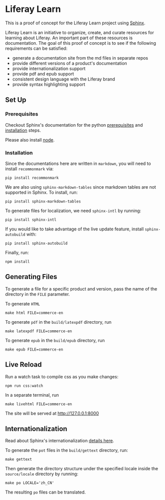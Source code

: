 # Liferay Learn

This is a proof of concept for the Liferay Learn project using [Sphinx](http://www.sphinx-doc.org/en/master/).

Liferay Learn is an initiative to organize, create, and curate resources for learning about Liferay. An important part of these resources is documentation. The goal of this proof of concept is to see if the following requirements can be satisfied:

-   generate a documentation site from the md files in separate repos
-   provide different versions of a product's documentation
-   provide internationalization support
-   provide pdf and epub support
-   consistent design language with the Liferay brand
-   provide syntax highlighting support

## Set Up

### Prerequisites

Checkout Sphinx's documentation for the python [prerequisites](http://www.sphinx-doc.org/en/master/intro.html#prerequisites) and [installation](http://www.sphinx-doc.org/en/master/usage/installation.html) steps.

Please also install [node](https://nodejs.org/en/).

### Installation

Since the documentations here are written in `markdown`, you will need to install `recommonmark` via:

```
pip install recommonmark
```

We are also using `sphinx-markdown-tables` since markdown tables are not supported in Sphinx. To install, run:

```
pip install sphinx-markdown-tables
```

To generate files for localization, we need `sphinx-intl` by running:

```
pip install sphinx-intl
```

If you would like to take advantage of the live update feature, install `sphinx-autobuild` with:

```
pip install sphinx-autobuild
```

Finally, run:

```
npm install
```

## Generating Files

To generate a file for a specific product and version, pass the name of the directory in the `FILE` parameter.

To generate `HTML` 

```
make html FILE=commerce-en
```
To generate `pdf` in the `build/latexpdf` directory, run

```
make latexpdf FILE=commerce-en
```

To generate `epub` in the `build/epub` directory, run

```
make epub FILE=commerce-en
```

## Live Reload

Run a watch task to compile css as you make changes:

```
npm run css:watch
```

In a separate terminal, run

```
make livehtml FILE=commerce-en
```

The site will be served at http://127.0.0.1:8000

## Internationalization

Read about Sphinx's internationalization [details here](http://www.sphinx-doc.org/en/master/usage/advanced/intl.html).

To generate the `pot` files in the `build/gettext` directory, run:

```
make gettext
```

Then generate the directory structure under the specified locale inside the `source/locale` directory by running:

```
make po LOCALE='zh_CN'
```

The resulting `po` files can be translated.